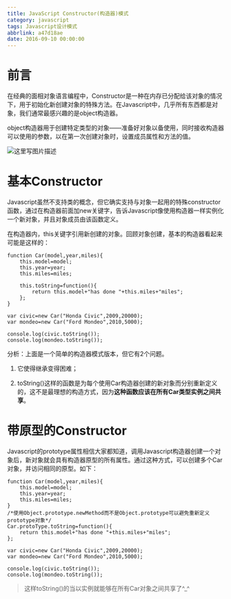 ```yaml
---
title: JavaScript Constructor(构造器)模式
category: javascript
tags: Javascript设计模式
abbrlink: a47d18ae
date: 2016-09-10 00:00:00
---
```



# 前言
在经典的面相对象语言编程中，Constructor是一种在内存已分配给该对象的情况下，用于初始化新创建对象的特殊方法。在Javascript中，几乎所有东西都是对象，我们通常最感兴趣的是object构造器。

object构造器用于创建特定类型的对象——准备好对象以备使用，同时接收构造器可以使用的参数，以在第一次创建对象时，设置成员属性和方法的值。

![这里写图片描述](http://img.blog.csdn.net/20151209234517042)

<!--more-->

# 基本Constructor
Javascript虽然不支持类的概念，但它确实支持与对象一起用的特殊constructor函数，通过在构造器前面加new关键字，告诉Javascript像使用构造器一样实例化一个新对象，并且对象成员由该函数定义。

在构造器内，this关键字引用新创建的对象。回顾对象创建，基本的构造器看起来可能是这样的：

```
function Car(model,year,miles){
	this.model=model;
	this.year=year;
	this.miles=miles;
	
	this.toString=function(){
		return this.model+"has done "+this.miles+"miles";
	};
}

var civic=new Car("Honda Civic",2009,20000);
var mondeo=new Car("Ford Mondeo",2010,5000);

console.log(civic.toString());
console.log(mondeo.toString());
```
> 
分析：上面是一个简单的构造器模式版本，但它有2个问题。

1.  它使得继承变得困难；

2.  toString()这样的函数是为每个使用Car构造器创建的新对象而分别重新定义的，这不是最理想的构造方式，因为**这种函数应该在所有Car类型实例之间共享**。

# 带原型的Constructor
Javascript的prototype属性相信大家都知道，调用Javascript构造器创建一个对象后，新对象就会具有构造器原型的所有属性。通过这种方式，可以创建多个Car对象，并访问相同的原型。如下：

```
function Car(model,year,miles){
	this.model=model;
	this.year=year;
	this.miles=miles;
}
/*使用Object.prototype.newMethod而不是Object.prototype可以避免重新定义prototype对象*/
Car.protoType.toString=function(){
	return this.model+"has done "+this.miles+"miles";
};

var civic=new Car("Honda Civic",2009,20000);
var mondeo=new Car("Ford Mondeo",2010,5000);

console.log(civic.toString());
console.log(mondeo.toString());
```
>这样toString()的当以实例就能够在所有Car对象之间共享了^_^
